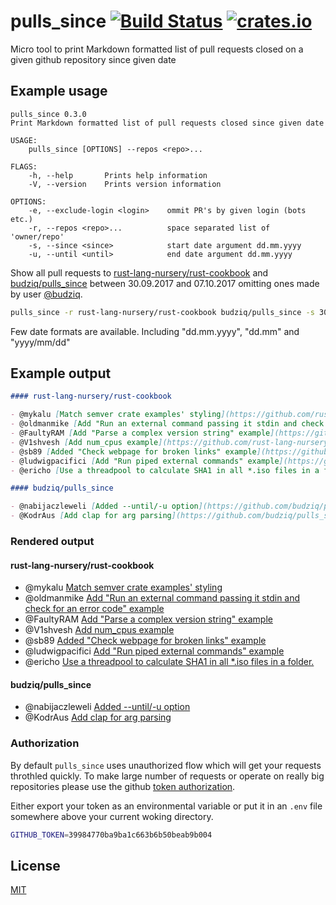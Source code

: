 # pulls_since [![Build Status](https://travis-ci.org/budziq/pulls_since.svg?branch=master)](https://travis-ci.org/budziq/pulls_since) [![crates.io](https://img.shields.io/crates/v/pulls_since.svg)](https://crates.io/crates/pulls_since)

Micro tool to print Markdown formatted list of pull requests
closed on a given github repository since given date

## Example usage

```
pulls_since 0.3.0
Print Markdown formatted list of pull requests closed since given date

USAGE:
    pulls_since [OPTIONS] --repos <repo>...

FLAGS:
    -h, --help       Prints help information
    -V, --version    Prints version information

OPTIONS:
    -e, --exclude-login <login>    ommit PR's by given login (bots etc.)
    -r, --repos <repo>...          space separated list of 'owner/repo'
    -s, --since <since>            start date argument dd.mm.yyyy
    -u, --until <until>            end date argument dd.mm.yyyy
```

Show all pull requests to [rust-lang-nursery/rust-cookbook](https://github.com/rust-lang-nursery/rust-cookbook) and [budziq/pulls_since](https://github.com/budziq/pulls_since)
between 30.09.2017 and 07.10.2017 omitting ones made by user [@budziq](https://github.com/budziq).
```bash
pulls_since -r rust-lang-nursery/rust-cookbook budziq/pulls_since -s 30.09.2017 -u 07.10.2017 -e budziq
```

Few date formats are available. Including "dd.mm.yyyy", "dd.mm" and "yyyy/mm/dd"

## Example output

```markdown
#### rust-lang-nursery/rust-cookbook

- @mykalu [Match semver crate examples' styling](https://github.com/rust-lang-nursery/rust-cookbook/pull/315)
- @oldmanmike [Add "Run an external command passing it stdin and check for an error code" example](https://github.com/rust-lang-nursery/rust-cookbook/pull/310)
- @FaultyRAM [Add "Parse a complex version string" example](https://github.com/rust-lang-nursery/rust-cookbook/pull/308)
- @V1shvesh [Add num_cpus example](https://github.com/rust-lang-nursery/rust-cookbook/pull/307)
- @sb89 [Added "Check webpage for broken links" example](https://github.com/rust-lang-nursery/rust-cookbook/pull/299)
- @ludwigpacifici [Add "Run piped external commands" example](https://github.com/rust-lang-nursery/rust-cookbook/pull/297)
- @ericho [Use a threadpool to calculate SHA1 in all *.iso files in a folder.](https://github.com/rust-lang-nursery/rust-cookbook/pull/274)

#### budziq/pulls_since

- @nabijaczleweli [Added --until/-u option](https://github.com/budziq/pulls_since/pull/7)
- @KodrAus [Add clap for arg parsing](https://github.com/budziq/pulls_since/pull/2)
```

### Rendered output

#### rust-lang-nursery/rust-cookbook

- @mykalu [Match semver crate examples' styling](https://github.com/rust-lang-nursery/rust-cookbook/pull/315)
- @oldmanmike [Add "Run an external command passing it stdin and check for an error code" example](https://github.com/rust-lang-nursery/rust-cookbook/pull/310)
- @FaultyRAM [Add "Parse a complex version string" example](https://github.com/rust-lang-nursery/rust-cookbook/pull/308)
- @V1shvesh [Add num_cpus example](https://github.com/rust-lang-nursery/rust-cookbook/pull/307)
- @sb89 [Added "Check webpage for broken links" example](https://github.com/rust-lang-nursery/rust-cookbook/pull/299)
- @ludwigpacifici [Add "Run piped external commands" example](https://github.com/rust-lang-nursery/rust-cookbook/pull/297)
- @ericho [Use a threadpool to calculate SHA1 in all *.iso files in a folder.](https://github.com/rust-lang-nursery/rust-cookbook/pull/274)

#### budziq/pulls_since

- @nabijaczleweli [Added --until/-u option](https://github.com/budziq/pulls_since/pull/7)
- @KodrAus [Add clap for arg parsing](https://github.com/budziq/pulls_since/pull/2)

### Authorization

By default `pulls_since` uses unauthorized flow which will get your requests
throthled quickly. To make large number of requests or operate on really big
repositories please use the github
[token authorization](https://help.github.com/articles/creating-a-personal-access-token-for-the-command-line/).

Either export your token as an environmental variable or put it in an `.env`
file somewhere above your current woking directory.

```bash
GITHUB_TOKEN=39984770ba9ba1c663b6b50beab9b004
```

## License

[MIT](LICENSE)
